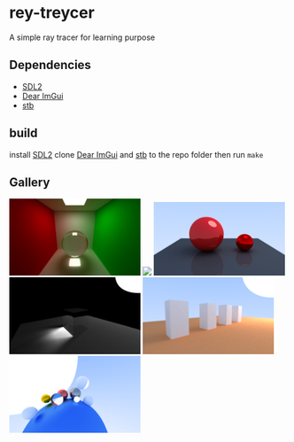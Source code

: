 # rey-treycer

A simple ray tracer for learning purpose
## Dependencies
* [SDL2](https://www.libsdl.org/)
* [Dear ImGui](https://github.com/ocornut/imgui)
* [stb](https://github.com/nothings/stb)
## build
install [SDL2](https://www.libsdl.org/)
clone [Dear ImGui](https://github.com/ocornut/imgui) and [stb](https://github.com/nothings/stb) to the repo folder
then run `make`
## Gallery
<p float="left">
    <img src="res/scene-5.bmp" width=47%/>
    <img src="res/defocus-effect-2.bmp" width=47%/>
    <img src="res/scene-7.bmp" width=47%/>
    <img src="res/refraction-2.bmp" width=47%/>
    <img src="res/scene-6.bmp" width=47%/>
    <img src="res/scene-0.bmp" width=47%/>
</p>
